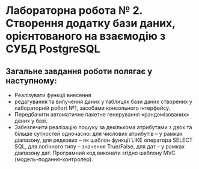 # Лабораторна робота № 2. Створення додатку бази даних, орієнтованого на взаємодію з СУБД PostgreSQL 
## Загальне завдання роботи полягає у наступному: 
- Реалізувати функції внесення 
- редагування та вилучення даних у таблицях бази даних створених у лабораторній роботі №1, засобами консольного інтерфейсу. 
- Передбачити автоматичне пакетне генерування «рандомізованих» даних у базі. 
- Забезпечити реалізацію пошуку за декількома атрибутами з двох та більше сутностей одночасно: для числових атрибутів – у рамках діапазону, для рядкових – як шаблон функції LIKE оператора SELECT SQL, для логічного типу – значення True/False, для дат – у рамках діапазону дат. Програмний код виконати згідно шаблону MVC (модель-подання-контролер).
